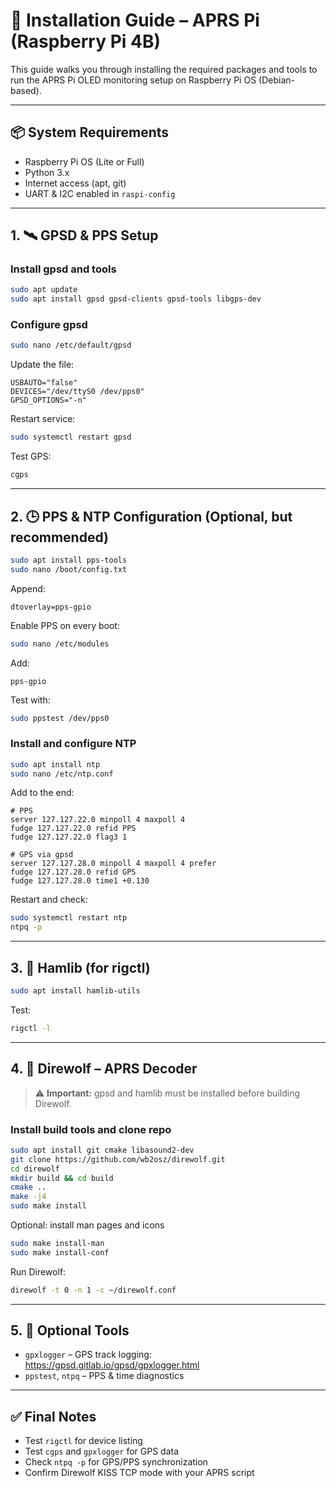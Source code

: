 # 🔧 Installation Guide – APRS Pi (Raspberry Pi 4B)

This guide walks you through installing the required packages and tools to run the APRS Pi OLED monitoring setup on Raspberry Pi OS (Debian-based).

---

## 📦 System Requirements

- Raspberry Pi OS (Lite or Full)
- Python 3.x
- Internet access (apt, git)
- UART & I2C enabled in `raspi-config`

---

## 1. 🛰 GPSD & PPS Setup

### Install gpsd and tools

```bash
sudo apt update
sudo apt install gpsd gpsd-clients gpsd-tools libgps-dev
```

### Configure gpsd

```bash
sudo nano /etc/default/gpsd
```

Update the file:

```
USBAUTO="false"
DEVICES="/dev/ttyS0 /dev/pps0"
GPSD_OPTIONS="-n"
```

Restart service:

```bash
sudo systemctl restart gpsd
```

Test GPS:

```bash
cgps
```

---

## 2. 🕒 PPS & NTP Configuration (Optional, but recommended)

```bash
sudo apt install pps-tools
sudo nano /boot/config.txt
```

Append:

```
dtoverlay=pps-gpio
```

Enable PPS on every boot:

```bash
sudo nano /etc/modules
```

Add:

```
pps-gpio
```

Test with:

```bash
sudo ppstest /dev/pps0
```

### Install and configure NTP

```bash
sudo apt install ntp
sudo nano /etc/ntp.conf
```

Add to the end:

```
# PPS
server 127.127.22.0 minpoll 4 maxpoll 4
fudge 127.127.22.0 refid PPS
fudge 127.127.22.0 flag3 1

# GPS via gpsd
server 127.127.28.0 minpoll 4 maxpoll 4 prefer
fudge 127.127.28.0 refid GPS
fudge 127.127.28.0 time1 +0.130
```

Restart and check:

```bash
sudo systemctl restart ntp
ntpq -p
```

---

## 3. 📶 Hamlib (for rigctl)

```bash
sudo apt install hamlib-utils
```

Test:

```bash
rigctl -l
```

---

## 4. 📡 Direwolf – APRS Decoder

> ⚠️ **Important:** gpsd and hamlib must be installed before building Direwolf.

### Install build tools and clone repo

```bash
sudo apt install git cmake libasound2-dev
git clone https://github.com/wb2osz/direwolf.git
cd direwolf
mkdir build && cd build
cmake ..
make -j4
sudo make install
```

Optional: install man pages and icons

```bash
sudo make install-man
sudo make install-conf
```

Run Direwolf:

```bash
direwolf -t 0 -n 1 -c ~/direwolf.conf
```

---

## 5. 🧪 Optional Tools

- `gpxlogger` – GPS track logging:  
  https://gpsd.gitlab.io/gpsd/gpxlogger.html
- `ppstest`, `ntpq` – PPS & time diagnostics

---

## ✅ Final Notes

- Test `rigctl` for device listing
- Test `cgps` and `gpxlogger` for GPS data
- Check `ntpq -p` for GPS/PPS synchronization
- Confirm Direwolf KISS TCP mode with your APRS script
